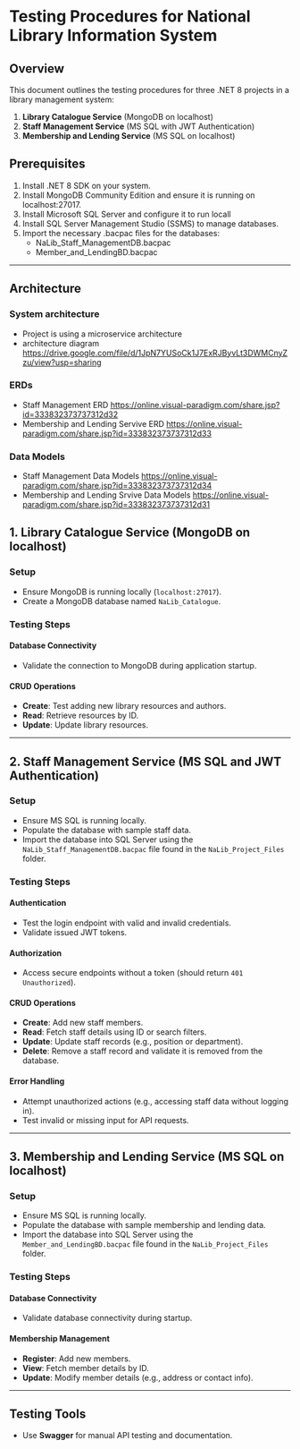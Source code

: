 # Testing Procedures for National Library Information System

## Overview
This document outlines the testing procedures for three .NET 8 projects in a library management system:

1. **Library Catalogue Service** (MongoDB on localhost)
2. **Staff Management Service** (MS SQL with JWT Authentication)
3. **Membership and Lending Service** (MS SQL on localhost)
## Prerequisites

1. Install .NET 8 SDK on your system.
2. Install MongoDB Community Edition and ensure it is running on localhost:27017.
3. Install Microsoft SQL Server and configure it to run locall
4. Install SQL Server Management Studio (SSMS) to manage databases.
5. Import the necessary .bacpac files for the databases:
   - NaLib_Staff_ManagementDB.bacpac
   - Member_and_LendingBD.bacpac

---

## Architecture
### System architecture
- Project is using a microservice architecture
- architecture diagram https://drive.google.com/file/d/1JpN7YUSoCk1J7ExRJByvLt3DWMCnyZzu/view?usp=sharing
### ERDs
- Staff Management ERD https://online.visual-paradigm.com/share.jsp?id=333832373737312d32
- Membership and Lending Servive ERD https://online.visual-paradigm.com/share.jsp?id=333832373737312d33
### Data Models
- Staff Management Data Models https://online.visual-paradigm.com/share.jsp?id=333832373737312d34
- Membership and Lending Srvive Data Models https://online.visual-paradigm.com/share.jsp?id=333832373737312d31

## 1. Library Catalogue Service (MongoDB on localhost)

### Setup
- Ensure MongoDB is running locally (`localhost:27017`).
- Create a MongoDB database named `NaLib_Catalogue`.

### Testing Steps

#### Database Connectivity
- Validate the connection to MongoDB during application startup.

#### CRUD Operations
- **Create**: Test adding new library resources and authors.
- **Read**: Retrieve resources by ID.
- **Update**: Update library resources.

---

## 2. Staff Management Service (MS SQL and JWT Authentication)

### Setup
- Ensure MS SQL is running locally.
- Populate the database with sample staff data.
- Import the database into SQL Server using the `NaLib_Staff_ManagementDB.bacpac` file found in the `NaLib_Project_Files` folder.

### Testing Steps

#### Authentication
- Test the login endpoint with valid and invalid credentials.
- Validate issued JWT tokens.

#### Authorization
- Access secure endpoints without a token (should return `401 Unauthorized`).

#### CRUD Operations
- **Create**: Add new staff members.
- **Read**: Fetch staff details using ID or search filters.
- **Update**: Update staff records (e.g., position or department).
- **Delete**: Remove a staff record and validate it is removed from the database.

#### Error Handling
- Attempt unauthorized actions (e.g., accessing staff data without logging in).
- Test invalid or missing input for API requests.

---

## 3. Membership and Lending Service (MS SQL on localhost)

### Setup
- Ensure MS SQL is running locally.
- Populate the database with sample membership and lending data.
- Import the database into SQL Server using the `Member_and_LendingBD.bacpac` file found in the `NaLib_Project_Files` folder.

### Testing Steps

#### Database Connectivity
- Validate database connectivity during startup.

#### Membership Management
- **Register**: Add new members.
- **View**: Fetch member details by ID.
- **Update**: Modify member details (e.g., address or contact info).

---

## Testing Tools
- Use **Swagger** for manual API testing and documentation.

